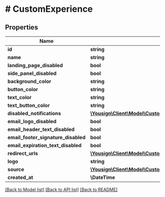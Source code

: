# # CustomExperience

## Properties

Name | Type | Description | Notes
------------ | ------------- | ------------- | -------------
**id** | **string** |  | [readonly]
**name** | **string** |  | [optional]
**landing_page_disabled** | **bool** |  |
**side_panel_disabled** | **bool** |  |
**background_color** | **string** |  |
**button_color** | **string** |  |
**text_color** | **string** |  |
**text_button_color** | **string** |  |
**disabled_notifications** | [**\Yousign\Client\Model\CustomExperienceDisabledNotificationsType[]**](CustomExperienceDisabledNotificationsType.md) |  |
**email_logo_disabled** | **bool** |  |
**email_header_text_disabled** | **bool** |  |
**email_footer_signature_disabled** | **bool** |  |
**email_expiration_text_disabled** | **bool** |  |
**redirect_urls** | [**\Yousign\Client\Model\CustomExperienceRedirectUrls**](CustomExperienceRedirectUrls.md) |  |
**logo** | **string** |  |
**source** | [**\Yousign\Client\Model\CustomExperienceSource**](CustomExperienceSource.md) |  |
**created_at** | **\DateTime** |  |

[[Back to Model list]](../../README.md#models) [[Back to API list]](../../README.md#endpoints) [[Back to README]](../../README.md)
